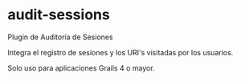 # audit-sessions
Plugin de Auditoría de Sesiones

Integra el registro de sesiones y los URI's visitadas por los usuarios.

Solo uso para aplicaciones Grails 4 o mayor.
